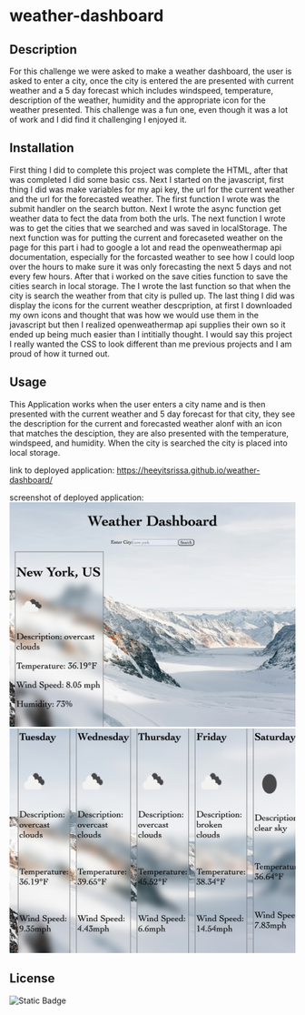 # weather-dashboard

## Description 
For this challenge we were asked to make a weather dashboard, the user is asked to enter a city, once the city is entered the are presented with current weather and a 5 day forecast which includes windspeed, temperature, description of the weather, humidity and the appropriate icon for the weather presented. This challenge was a fun one, even though it was a lot of work and I did find it challenging I enjoyed it. 

## Installation
First thing I did to complete this project was complete the HTML, after that was completed I did some basic css. Next I started on the javascript, first thing I did was make variables for my api key, the url for the current weather and the url for the forecasted weather. The first function I wrote was the submit handler on the search button. Next I wrote the async function get weather data to fect the data from both the urls. The next function I wrote was to get the cities that we searched and was saved in localStorage. The next function was for putting the current and forecaseted weather on the page for this part i had to google a lot and read the openweathermap api documentation, especially for the forcasted weather to see how I could loop over the hours to make sure it was only forecasting the next 5 days and not every few hours. After that i worked on the save cities function to save the cities search in local storage. The I wrote the last function so that when the city is search the weather from that city is pulled up. The last thing I did was display the icons for the current weather descpription, at first I downloaded my own icons and thought that was how we would use them in the javascript but then I realized openweathermap api supplies their own so it ended up being much easier than I intitially thought. I would say this project I really wanted the CSS to look different than me previous projects and I am proud of how it turned out.

## Usage 
This Application works when the user enters a city name and is then presented with the current weather and 5 day forecast for that city, they see the description for the current and forecasted weather alonf with an icon that matches the desciption, they are also presented with the temperature, windspeed, and humidity. When the city is searched the city is placed into local storage.

link to deployed application: https://heeyitsrissa.github.io/weather-dashboard/

screenshot of deployed application: ![Alt text](<assets/images/heeyitsrissa.github.io_weather-dashboard_ (1).png>) ![Alt text](<assets/images/heeyitsrissa.github.io_weather-dashboard_ (1) copy.png>)

## License 
![Static Badge](https://img.shields.io/badge/license-MIT-blue)
